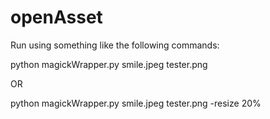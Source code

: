 # openAsset

Run using something like the following commands:

python magickWrapper.py smile.jpeg tester.png

OR

python magickWrapper.py smile.jpeg tester.png -resize 20%
